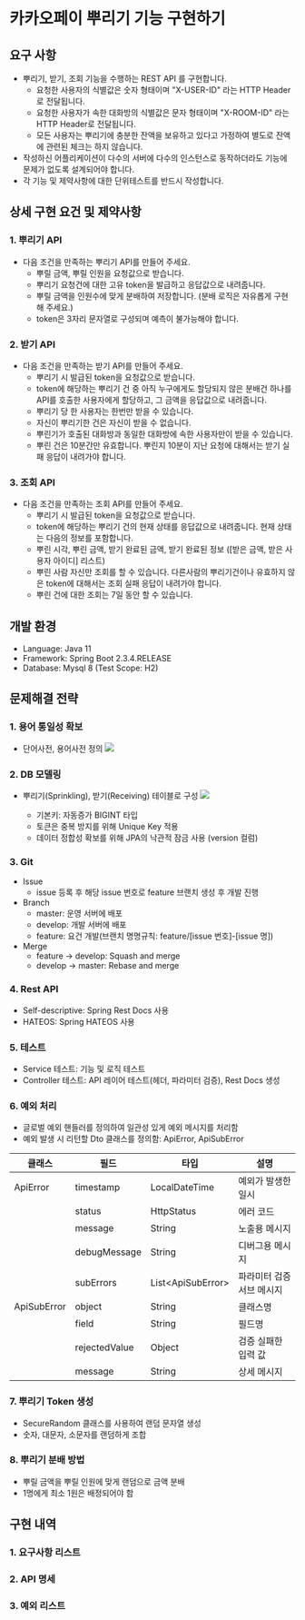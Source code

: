 # 카카오페이 뿌리기 기능 구현하기

## 요구 사항

* 뿌리기, 받기, 조회 기능을 수행하는 REST API 를 구현합니다.
    * 요청한 사용자의 식별값은 숫자 형태이며 "X-USER-ID" 라는 HTTP Header로 전달됩니다.
    * 요청한 사용자가 속한 대화방의 식별값은 문자 형태이며 "X-ROOM-ID" 라는 HTTP Header로 전달됩니다.
    * 모든 사용자는 뿌리기에 충분한 잔액을 보유하고 있다고 가정하여 별도로 잔액에 관련된 체크는 하지 않습니다.
* 작성하신 어플리케이션이 다수의 서버에 다수의 인스턴스로 동작하더라도 기능에 문제가 없도록 설계되어야 합니다.
* 각 기능 및 제약사항에 대한 단위테스트를 반드시 작성합니다.

## 상세 구현 요건 및 제약사항

### 1. 뿌리기 API

* 다음 조건을 만족하는 뿌리기 API를 만들어 주세요.
    * 뿌릴 금액, 뿌릴 인원을 요청값으로 받습니다.
    * 뿌리기 요청건에 대한 고유 token을 발급하고 응답값으로 내려줍니다.
    * 뿌릴 금액을 인원수에 맞게 분배하여 저장합니다. (분배 로직은 자유롭게 구현해 주세요.)
    * token은 3자리 문자열로 구성되며 예측이 불가능해야 합니다.
        
### 2. 받기 API

* 다음 조건을 만족하는 받기 API를 만들어 주세요.
    * 뿌리기 시 발급된 token을 요청값으로 받습니다.
    * token에 해당하는 뿌리기 건 중 아직 누구에게도 할당되지 않은 분배건 하나를
    API를 호출한 사용자에게 할당하고, 그 금액을 응답값으로 내려줍니다.
    * 뿌리기 당 한 사용자는 한번만 받을 수 있습니다.
    * 자신이 뿌리기한 건은 자신이 받을 수 없습니다.
    * 뿌린기가 호출된 대화방과 동일한 대화방에 속한 사용자만이 받을 수
    있습니다.
    * 뿌린 건은 10분간만 유효합니다. 뿌린지 10분이 지난 요청에 대해서는 받기 실패 응답이 내려가야 합니다.

### 3. 조회 API

* 다음 조건을 만족하는 조회 API를 만들어 주세요.
    * 뿌리기 시 발급된 token을 요청값으로 받습니다.
    * token에 해당하는 뿌리기 건의 현재 상태를 응답값으로 내려줍니다. 현재
    상태는 다음의 정보를 포함합니다.
    * 뿌린 시각, 뿌린 금액, 받기 완료된 금액, 받기 완료된 정보 ([받은 금액, 받은
    사용자 아이디] 리스트)
    * 뿌린 사람 자신만 조회를 할 수 있습니다. 다른사람의 뿌리기건이나 유효하지
    않은 token에 대해서는 조회 실패 응답이 내려가야 합니다.
    * 뿌린 건에 대한 조회는 7일 동안 할 수 있습니다.

## 개발 환경

* Language: Java 11
* Framework: Spring Boot 2.3.4.RELEASE
* Database: Mysql 8 (Test Scope: H2)

## 문제해결 전략

### 1. 용어 통일성 확보

* 단어사전, 용어사전 정의
![](https://user-images.githubusercontent.com/35869083/94777256-2018ba00-03fe-11eb-935c-ee597366efc2.png)

### 2. DB 모델링

* 뿌리기(Sprinkling), 받기(Receiving) 테이블로 구성
![](https://user-images.githubusercontent.com/35869083/94777408-6bcb6380-03fe-11eb-861d-dffcd5dcfe72.png)

    * 기본키: 자동증가 BIGINT 타입
    * 토큰은 중복 방지를 위해 Unique Key 적용
    * 데이터 정합성 확보를 위해 JPA의 낙관적 잠금 사용 (version 컬럼)

### 3. Git

* Issue
    * issue 등록 후 해당 issue 번호로 feature 브랜치 생성 후 개발 진행
* Branch
    * master: 운영 서버에 배포
    * develop: 개발 서버에 배포
    * feature: 요건 개발(브랜치 명명규칙: feature/[issue 번호]-[issue 명])
* Merge
    * feature -> develop: Squash and merge
    * develop -> master: Rebase and merge

### 4. Rest API

* Self-descriptive: Spring Rest Docs 사용
* HATEOS: Spring HATEOS 사용
    
### 5. 테스트

* Service 테스트: 기능 및 로직 테스트 
* Controller 테스트: API 레이어 테스트(헤더, 파라미터 검증), Rest Docs 생성
    
### 6. 예외 처리

* 글로벌 예외 핸들러를 정의하여 일관성 있게 예외 메시지를 처리함
* 예외 발생 시 리턴할 Dto 클래스를 정의함: ApiError, ApiSubError

| 클래스 | 필드 | 타입 | 설명 |
| --- | --- | --- | --- |
| ApiError | timestamp | LocalDateTime | 예외가 발생한 일시 |
| | status | HttpStatus | 에러 코드 |
| | message | String | 노출용 메시지 |
| | debugMessage | String | 디버그용 메시지 |
| | subErrors | List&lt;ApiSubError&gt; | 파라미터 검증 서브 메시지 |
| ApiSubError | object | String | 클래스명 |
| | field | String | 필드명 |
| | rejectedValue | Object | 검증 실패한 입력 값 |
| | message | String | 상세 메시지 |

### 7. 뿌리기 Token 생성

* SecureRandom 클래스를 사용하여 랜덤 문자열 생성
* 숫자, 대문자, 소문자를 랜덤하게 조합

### 8. 뿌리기 분배 방법

* 뿌릴 금액을 뿌릴 인원에 맞게 랜덤으로 금액 분배
* 1명에게 최소 1원은 배정되어야 함

## 구현 내역

### 1. 요구사항 리스트

### 2. API 명세

### 3. 예외 리스트
